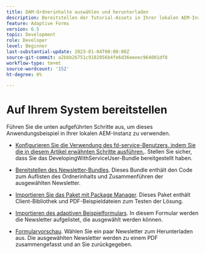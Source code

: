 ```yaml
---
title: DAM-Ordnerinhalte auswählen und herunterladen
description: Bereitstellen der Tutorial-Assets in Ihrer lokalen AEM-Instanz
feature: Adaptive Forms
version: 6.5
topic: Development
role: Developer
level: Beginner
last-substantial-update: 2023-01-04T00:00:00Z
source-git-commit: a2bbb26751c9182056b4fe6d36eeeec964001df8
workflow-type: tm+mt
source-wordcount: '152'
ht-degree: 0%

---
```


# Auf Ihrem System bereitstellen

Führen Sie die unten aufgeführten Schritte aus, um dieses Anwendungsbeispiel in Ihrer lokalen AEM-Instanz zu verwenden.

* [Konfigurieren Sie die Verwendung des fd-service-Benutzers, indem Sie die in diesem Artikel erwähnten Schritte ausführen.](https://experienceleague.adobe.com/docs/experience-manager-learn/forms/adaptive-forms/service-user-tutorial-develop.html?lang=en). Stellen Sie sicher, dass Sie das DevelopingWithServiceUser-Bundle bereitgestellt haben.

* [Bereitstellen des Newsletter-Bundles](assets/Newsletters.core-1.0.0-SNAPSHOT.jar). Dieses Bundle enthält den Code zum Auflisten des Ordnerinhalts und Zusammenführen der ausgewählten Newsletter.

* [Importieren Sie das Paket mit Package Manager](assets/newsletter.zip). Dieses Paket enthält Client-Bibliothek und PDF-Beispieldateien zum Testen der Lösung.

* [Importieren des adaptiven Beispielformulars](assets/sample-adaptive-form.zip). In diesem Formular werden die Newsletter aufgelistet, die ausgewählt werden können.

* [Formularvorschau](http://localhost:4502/content/dam/formsanddocuments/downloadarchivednewsletters/jcr:content?wcmmode=disabled).
Wählen Sie ein paar Newsletter zum Herunterladen aus. Die ausgewählten Newsletter werden zu einem PDF zusammengefasst und an Sie zurückgegeben.




